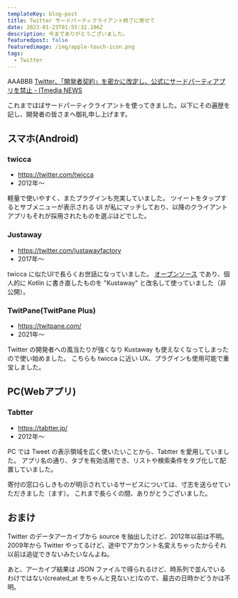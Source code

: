 ```yaml
---
templateKey: blog-post
title: Twitter サードパーティクライアント終了に寄せて
date: 2023-01-23T01:55:32.106Z
description: 今までありがとうございました。
featuredpost: false
featuredimage: /img/apple-touch-icon.png
tags:
  - Twitter
---
```


AAABBB
[Twitter、「開発者契約」を密かに改定し、公式にサードパーティアプリを禁止 - ITmedia NEWS](https://www.itmedia.co.jp/news/articles/2301/20/news101.html)

これまでほぼサードパーティクライアントを使ってきました。以下にその遍歴を記し、開発者の皆さまへ御礼申し上げます。

## スマホ(Android)

### twicca

- https://twitter.com/twicca
- 2012年～


軽量で使いやすく、またプラグインも充実していました。
ツイートをタップするとサブメニューが表示される UI が私にマッチしており、以降のクライアントアプリもそれが採用されたものを選ぶほどでした。

### Justaway

- https://twitter.com/justawayfactory
- 2017年～

twicca に似たUIで長らくお世話になっていました。
[オープンソース](https://github.com/s-aska/Justaway-for-Android-Original) であり、個人的に Kotlin に書き直したものを "Kustaway" と改名して使っていました（非公開）。


### TwitPane(TwitPane Plus)

- https://twitpane.com/
- 2021年～

Twitter の開発者への風当たりが強くなり Kustaway も使えなくなってしまったので使い始めました。
こちらも twicca に近い UX、プラグインも使用可能で重宝しました。

## PC(Webアプリ)

### Tabtter

- https://tabtter.jp/
- 2012年～

PC では Tweet の表示領域を広く使いたいことから、Tabtter を愛用していました。
アプリ名の通り、タブを有効活用でき、リストや検索条件をタブ化して配置していました。


寄付の窓口らしきものが明示されているサービスについては、寸志を送らせていただきました（ます）。
これまで長らくの間、ありがとうございました。


## おまけ

Twitter のデータアーカイブから source を抽出したけど、2012年以前は不明。2009年から Twitter やってるけど、途中でアカウント名変えちゃったからそれ以前は追従できないみたいなんよね。

あと、アーカイブ結果は JSON ファイルで得られるけど、時系列で並んでいるわけではない(created_at をちゃんと見ないと)なので、最古の日時かどうかは不明。
